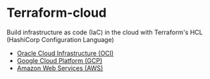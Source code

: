 # Terraform-cloud
Build infrastructure as code (IaC) in the cloud with Terraform's HCL (HashiCorp Configuration Language)

- [Oracle Cloud Infrastructure (OCI)](./OCI/README.md)
- [Google Cloud Platform (GCP)](./GCP/README.md)
- [Amazon Web Services (AWS)](./AWS/README.md)


